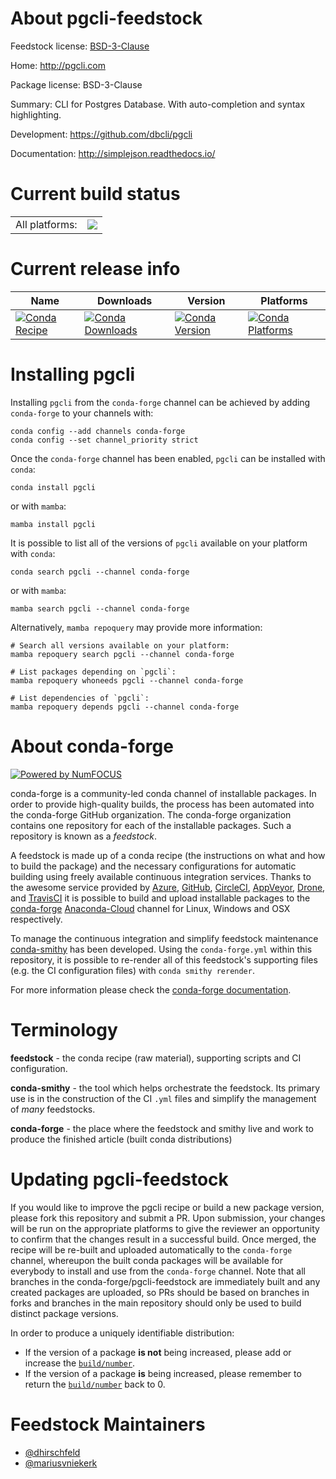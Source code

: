 About pgcli-feedstock
=====================

Feedstock license: [BSD-3-Clause](https://github.com/conda-forge/pgcli-feedstock/blob/main/LICENSE.txt)

Home: http://pgcli.com

Package license: BSD-3-Clause

Summary: CLI for Postgres Database. With auto-completion and syntax highlighting.

Development: https://github.com/dbcli/pgcli

Documentation: http://simplejson.readthedocs.io/

Current build status
====================


<table><tr><td>All platforms:</td>
    <td>
      <a href="https://dev.azure.com/conda-forge/feedstock-builds/_build/latest?definitionId=4066&branchName=main">
        <img src="https://dev.azure.com/conda-forge/feedstock-builds/_apis/build/status/pgcli-feedstock?branchName=main">
      </a>
    </td>
  </tr>
</table>

Current release info
====================

| Name | Downloads | Version | Platforms |
| --- | --- | --- | --- |
| [![Conda Recipe](https://img.shields.io/badge/recipe-pgcli-green.svg)](https://anaconda.org/conda-forge/pgcli) | [![Conda Downloads](https://img.shields.io/conda/dn/conda-forge/pgcli.svg)](https://anaconda.org/conda-forge/pgcli) | [![Conda Version](https://img.shields.io/conda/vn/conda-forge/pgcli.svg)](https://anaconda.org/conda-forge/pgcli) | [![Conda Platforms](https://img.shields.io/conda/pn/conda-forge/pgcli.svg)](https://anaconda.org/conda-forge/pgcli) |

Installing pgcli
================

Installing `pgcli` from the `conda-forge` channel can be achieved by adding `conda-forge` to your channels with:

```
conda config --add channels conda-forge
conda config --set channel_priority strict
```

Once the `conda-forge` channel has been enabled, `pgcli` can be installed with `conda`:

```
conda install pgcli
```

or with `mamba`:

```
mamba install pgcli
```

It is possible to list all of the versions of `pgcli` available on your platform with `conda`:

```
conda search pgcli --channel conda-forge
```

or with `mamba`:

```
mamba search pgcli --channel conda-forge
```

Alternatively, `mamba repoquery` may provide more information:

```
# Search all versions available on your platform:
mamba repoquery search pgcli --channel conda-forge

# List packages depending on `pgcli`:
mamba repoquery whoneeds pgcli --channel conda-forge

# List dependencies of `pgcli`:
mamba repoquery depends pgcli --channel conda-forge
```


About conda-forge
=================

[![Powered by
NumFOCUS](https://img.shields.io/badge/powered%20by-NumFOCUS-orange.svg?style=flat&colorA=E1523D&colorB=007D8A)](https://numfocus.org)

conda-forge is a community-led conda channel of installable packages.
In order to provide high-quality builds, the process has been automated into the
conda-forge GitHub organization. The conda-forge organization contains one repository
for each of the installable packages. Such a repository is known as a *feedstock*.

A feedstock is made up of a conda recipe (the instructions on what and how to build
the package) and the necessary configurations for automatic building using freely
available continuous integration services. Thanks to the awesome service provided by
[Azure](https://azure.microsoft.com/en-us/services/devops/), [GitHub](https://github.com/),
[CircleCI](https://circleci.com/), [AppVeyor](https://www.appveyor.com/),
[Drone](https://cloud.drone.io/welcome), and [TravisCI](https://travis-ci.com/)
it is possible to build and upload installable packages to the
[conda-forge](https://anaconda.org/conda-forge) [Anaconda-Cloud](https://anaconda.org/)
channel for Linux, Windows and OSX respectively.

To manage the continuous integration and simplify feedstock maintenance
[conda-smithy](https://github.com/conda-forge/conda-smithy) has been developed.
Using the ``conda-forge.yml`` within this repository, it is possible to re-render all of
this feedstock's supporting files (e.g. the CI configuration files) with ``conda smithy rerender``.

For more information please check the [conda-forge documentation](https://conda-forge.org/docs/).

Terminology
===========

**feedstock** - the conda recipe (raw material), supporting scripts and CI configuration.

**conda-smithy** - the tool which helps orchestrate the feedstock.
                   Its primary use is in the construction of the CI ``.yml`` files
                   and simplify the management of *many* feedstocks.

**conda-forge** - the place where the feedstock and smithy live and work to
                  produce the finished article (built conda distributions)


Updating pgcli-feedstock
========================

If you would like to improve the pgcli recipe or build a new
package version, please fork this repository and submit a PR. Upon submission,
your changes will be run on the appropriate platforms to give the reviewer an
opportunity to confirm that the changes result in a successful build. Once
merged, the recipe will be re-built and uploaded automatically to the
`conda-forge` channel, whereupon the built conda packages will be available for
everybody to install and use from the `conda-forge` channel.
Note that all branches in the conda-forge/pgcli-feedstock are
immediately built and any created packages are uploaded, so PRs should be based
on branches in forks and branches in the main repository should only be used to
build distinct package versions.

In order to produce a uniquely identifiable distribution:
 * If the version of a package **is not** being increased, please add or increase
   the [``build/number``](https://docs.conda.io/projects/conda-build/en/latest/resources/define-metadata.html#build-number-and-string).
 * If the version of a package **is** being increased, please remember to return
   the [``build/number``](https://docs.conda.io/projects/conda-build/en/latest/resources/define-metadata.html#build-number-and-string)
   back to 0.

Feedstock Maintainers
=====================

* [@dhirschfeld](https://github.com/dhirschfeld/)
* [@mariusvniekerk](https://github.com/mariusvniekerk/)


